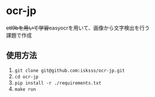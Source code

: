 # ocr-jp
~~etl9bを用いて学習~~easyocrを用いて、画像から文字検出を行う  
課題で作成  

## 使用方法
1. `git clone git@github.com:isksss/ocr-jp.git`
2. `cd ocr-jp`
3. `pip install -r ./requirements.txt`
4. `make run`